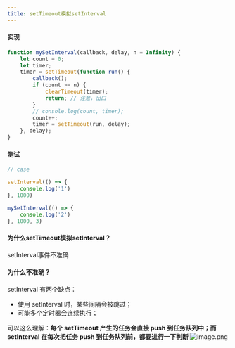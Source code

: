 ```yaml
---
title: setTimeout模拟setInterval
---
```


#### 实现
```js
function mySetInterval(callback, delay, n = Infinity) {
    let count = 0;
    let timer;
    timer = setTimeout(function run() {
        callback();
        if (count >= n) {
            clearTimeout(timer);
            return; // 注意，出口
        }
        // console.log(count, timer);
        count++;
        timer = setTimeout(run, delay);
    }, delay);
}
```


#### 测试
```js
// case

setInterval(() => {
    console.log('1')
}, 1000)

mySetInterval(() => {
    console.log('2')
}, 1000, 3)
```
#### 为什么setTimeout模拟setInterval？


setInterval事件不准确


#### 为什么不准确？
setInterval 有两个缺点：

- 使用 setInterval 时，某些间隔会被跳过；
- 可能多个定时器会连续执行；

可以这么理解：**每个 setTimeout 产生的任务会直接 push 到任务队列中；而 setInterval 在每次把任务 push 到任务队列前，都要进行一下判断**
![image.png](https://cdn.nlark.com/yuque/0/2021/png/601538/1617010249469-d9cc0bff-9721-41c4-8b1e-7f24452e1750.png#height=353&id=DhFs6&margin=%5Bobject%20Object%5D&name=image.png&originHeight=706&originWidth=1280&originalType=binary&size=417616&status=done&style=none&width=640)

